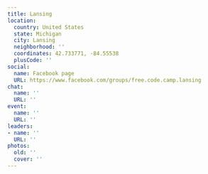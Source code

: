 ```yaml
---
title: Lansing
location:
  country: United States
  state: Michigan
  city: Lansing
  neighborhood: ''
  coordinates: 42.733771, -84.55538
  plusCode: ''
social:
  name: Facebook page
  URL: https://www.facebook.com/groups/free.code.camp.lansing
chat:
  name: ''
  URL: ''
event:
  name: ''
  URL: ''
leaders:
- name: ''
  URL: ''
photos:
  old: ''
  cover: ''
---
```

